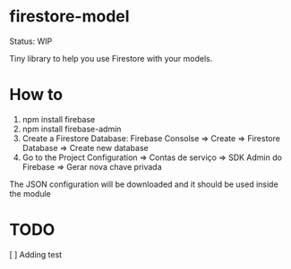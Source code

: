 # firestore-model

Status: WIP

Tiny library to help you use Firestore with your models.

# How to

1. npm install firebase
2. npm install firebase-admin
3. Create a Firestore Database: Firebase Consolse => Create => Firestore Database => Create new database
4. Go to the Project Configuration => Contas de serviço => SDK Admin do Firebase => Gerar nova chave privada 

The JSON configuration will be downloaded and it should be used inside the module

# TODO

[ ] Adding test
